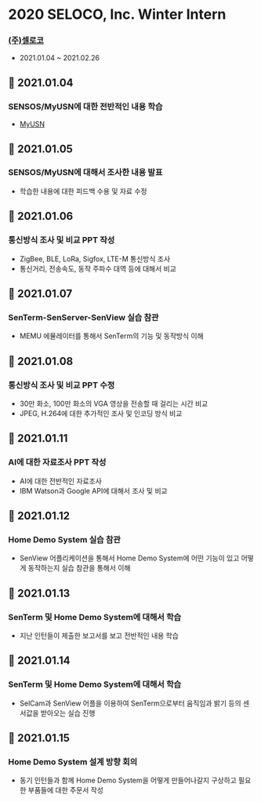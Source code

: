 # 2020 SELOCO, Inc. Winter Intern
### [(주)셀로코](http://www.seloco.com/company/com200-1.asp)
- 2021.01.04 ~ 2021.02.26

## 📅 2021.01.04
### SENSOS/MyUSN에 대한 전반적인 내용 학습
- [MyUSN](https://github.com/sth4881/Seloco-Intern/blob/main/MyUSN.md)
## 📅 2021.01.05
### SENSOS/MyUSN에 대해서 조사한 내용 발표
- 학습한 내용에 대한 피드백 수용 및 자료 수정
## 📅 2021.01.06
### 통신방식 조사 및 비교 PPT 작성
- ZigBee, BLE, LoRa, Sigfox, LTE-M 통신방식 조사
- 통신거리, 전송속도, 동작 주파수 대역 등에 대해서 비교
## 📅 2021.01.07
### SenTerm-SenServer-SenView 실습 참관
- MEMU 에뮬레이터를 통해서 SenTerm의 기능 및 동작방식 이해
## 📅 2021.01.08
### 통신방식 조사 및 비교 PPT 수정
- 30만 화소, 100만 화소의 VGA 영상을 전송할 때 걸리는 시간 비교
- JPEG, H.264에 대한 추가적인 조사 및 인코딩 방식 비교
## 📅 2021.01.11
### AI에 대한 자료조사 PPT 작성
- AI에 대한 전반적인 자료조사
- IBM Watson과 Google API에 대해서 조사 및 비교
## 📅 2021.01.12
### Home Demo System 실습 참관
- SenView 어플리케이션을 통해서 Home Demo System에 어떤 기능이 있고 어떻게 동작하는지 실습 참관을 통해서 이해
## 📅 2021.01.13
### SenTerm 및 Home Demo System에 대해서 학습
- 지난 인턴들이 제출한 보고서를 보고 전반적인 내용 학습
## 📅 2021.01.14
### SenTerm 및 Home Demo System에 대해서 학습
- SelCam과 SenView 어플을 이용하여 SenTerm으로부터 움직임과 밝기 등의 센서값을 받아오는 실습 진행
## 📅 2021.01.15
### Home Demo System 설계 방향 회의
- 동기 인턴들과 함께 Home Demo System을 어떻게 만들어나갈지 구상하고 필요한 부품들에 대한 주문서 작성